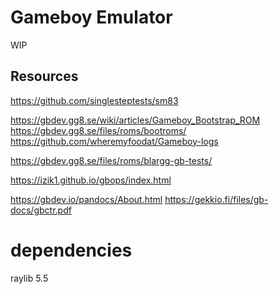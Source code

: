 # Gameboy Emulator

WIP

## Resources

https://github.com/singlesteptests/sm83

https://gbdev.gg8.se/wiki/articles/Gameboy_Bootstrap_ROM
https://gbdev.gg8.se/files/roms/bootroms/
https://github.com/wheremyfoodat/Gameboy-logs

https://gbdev.gg8.se/files/roms/blargg-gb-tests/

https://izik1.github.io/gbops/index.html

https://gbdev.io/pandocs/About.html
https://gekkio.fi/files/gb-docs/gbctr.pdf


# dependencies

raylib 5.5
